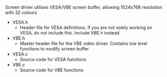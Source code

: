 Screen driver utilises VESA/VBE screen buffer, allowing 1024x768 resolution with 32 colours


 - VESA.h
    - Header file for VESA definitions. If you are not solely working on VESA, do not include this. Include VBE.h instead
 - VBE.h
    - Master header file for the VBE video driver. Contains low level functions to modify screen buffer
 - VESA.c
    - Source code for VESA functions
 - VBE.c
    - Source code for VBE functions